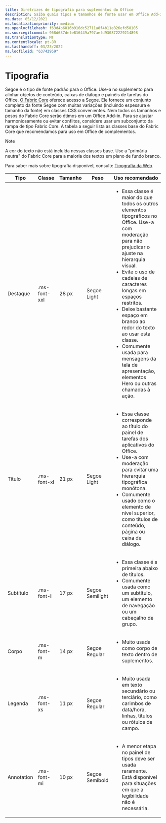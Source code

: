 ```yaml
---
title: Diretrizes de tipografia para suplementos do Office
description: Saiba quais tipos e tamanhos de fonte usar em Office Add-ins.
ms.date: 05/12/2021
ms.localizationpriority: medium
ms.openlocfilehash: f63d4b6816b916dc52711a8f4b11e826efd58105
ms.sourcegitcommit: 968d637defe816449a797aefd930872229214898
ms.translationtype: MT
ms.contentlocale: pt-BR
ms.lasthandoff: 03/23/2022
ms.locfileid: "63742959"
---
```

# <a name="typography"></a>Tipografia

Segoe é o tipo de fonte padrão para o Office. Use-a no suplemento para alinhar objetos de conteúdo, caixas de diálogo e painéis de tarefas do Office. [O Fabric Core](fabric-core.md) oferece acesso a Segoe. Ele fornece um conjunto completo da fonte Segoe com muitas variações (incluindo espessura e tamanho da fonte) em classes CSS convenientes. Nem todos os tamanhos e pesos do Fabric Core serão ótimos em um Office Add-in. Para se ajustar harmoniosamente ou evitar conflitos, considere usar um subconjunto da rampa de tipo Fabric Core. A tabela a seguir lista as classes base do Fabric Core que recomendamos para uso em Office de complementos.

> [!NOTE]
> A cor do texto não está incluída nessas classes base. Use a "primária neutra" do Fabric Core para a maioria dos textos em plano de fundo branco.
>
> Para saber mais sobre tipografia disponível, consulte [Tipografia da Web](https://developer.microsoft.com/fluentui#/styles/web/typography).

|Tipo |Classe |Tamanho |Peso |Uso recomendado |
|------ |----- |---- |------ |----------------- |
|Destaque|.ms-font-xxl |28 px | Segoe Light |<ul><li>Essa classe é maior do que todos os outros elementos tipográficos no Office. Use-a com moderação para não prejudicar o ajuste na hierarquia visual.</li><li>Evite o uso de cadeias de caracteres longas em espaços restritos.</li><li>Deixe bastante espaço em branco ao redor do texto ao usar esta classe.</li><li>Comumente usada para mensagens da tela de apresentação, elementos Hero ou outras chamadas à ação.</li></ul> |
|Título|.ms-font-xl |21 px |Segoe Light | <ul><li>Essa classe corresponde ao título do painel de tarefas dos aplicativos do Office.</li><li>Use-a com moderação para evitar uma hierarquia tipográfica monótona.</li><li>Comumente usado como o elemento de nível superior, como títulos de conteúdo, página ou caixa de diálogo.</li></ul> |
|Subtítulo|.ms-font-l |17 px |Segoe Semilight | <ul><li>Essa classe é a primeira abaixo de títulos.</li><li>Comumente usada como um subtítulo, um elemento de navegação ou um cabeçalho de grupo.</li><ul> |
|Corpo|.ms-font-m |14 px |Segoe Regular |<ul><li>Muito usada como corpo de texto dentro de suplementos.</li><ul>|
|Legenda|.ms-font-xs |11 px | Segoe Regular |<ul><li>Muito usada em texto secundário ou terciário, como carimbos de data/hora, linhas, títulos ou rótulos de campo.</li><ul>|
|Annotation|.ms-font-mi |10 px |Segoe Semibold |<ul><li>A menor etapa no painel de tipos deve ser usada raramente. Está disponível para situações em que a legibilidade não é necessária.</li><ul>|
